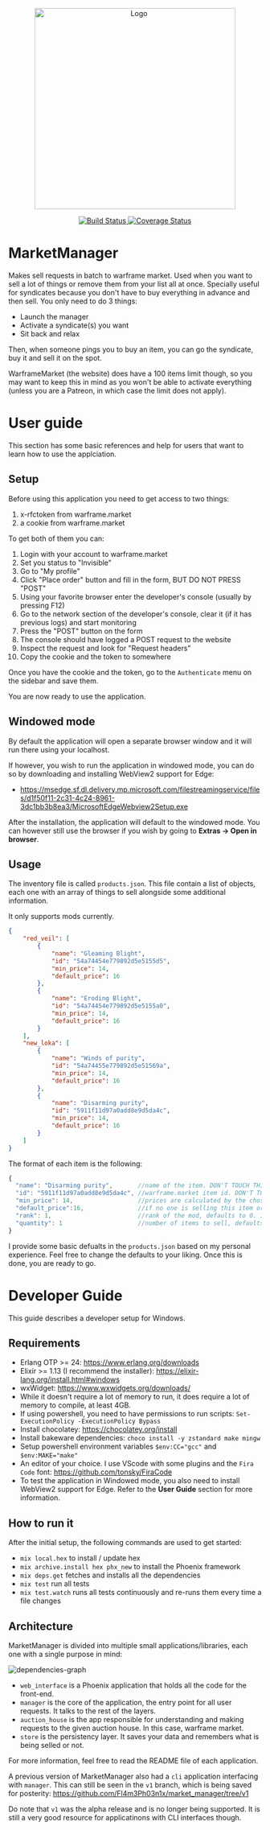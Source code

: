 <p align="center">
    <a href="https://fl4m3ph03n1x.github.io/market_manager/">
        <img src="images/logo.png" alt="Logo" width="400"/>
    </a>
</p>

<p align="center">
    <a href="https://github.com/Fl4m3Ph03n1x/market_manager/workflows/build/badge.svg?branch=master">
        <img src="https://github.com/Fl4m3Ph03n1x/market_manager/workflows/build/badge.svg?branch=master" alt="Build Status"/>
    </a>
    <a href="https://coveralls.io/github/Fl4m3Ph03n1x/market_manager?branch=master">
        <img src="https://coveralls.io/repos/github/Fl4m3Ph03n1x/market_manager/badge.svg?branch=master" alt="Coverage Status"/>
    </a>
</p>

# MarketManager

Makes sell requests in batch to warframe market.
Used when you want to sell a lot of things or remove them from your list all at
once. Specially useful for syndicates because you don't have to buy everything
in advance and then sell. You only need to do 3 things:

- Launch the manager
- Activate a syndicate(s) you want
- Sit back and relax

Then, when someone pings you to buy an item, you can go the syndicate, buy it and sell it on the spot.

WarframeMarket (the website) does have a 100 items limit though, so you may want to keep this in mind as you won't be able to activate everything (unless you are a Patreon, in which case the limit does not apply).

# User guide

This section has some basic references and help for users that want to learn how to use the applciation.

## Setup

Before using this application you need to get access to two things:

1. x-rfctoken from warframe.market
2. a cookie from warframe.market

To get both of them you can:

1. Login with your account to warframe.market
2. Set you status to "Invisible"
3. Go to "My profile"
4. Click "Place order" button and fill in the form, BUT DO NOT PRESS "POST"
5. Using your favorite browser enter the developer's console (usually by pressing F12)
6. Go to the network section of the developer's console, clear it (if it has previous logs) and start monitoring
7. Press the "POST" button on the form
8. The console should have logged a POST request to the website
9. Inspect the request and look for "Request headers"
10. Copy the cookie and the token to somewhere

Once you have the cookie and the token, go to the `Authenticate` menu on the sidebar and save them.

You are now ready to use the application.

## Windowed mode

By default the application will open a separate browser window and it will run there using your localhost.

If however, you wish to run the application in windowed mode, you can do so by downloading and installing WebView2 support for Edge:

- <https://msedge.sf.dl.delivery.mp.microsoft.com/filestreamingservice/files/d1f50f11-2c31-4c24-8961-3dc1bb3b8ea3/MicrosoftEdgeWebview2Setup.exe>

After the installation, the application will default to the windowed mode. You can however still use the browser if you wish by going to **Extras -> Open in browser**.

## Usage

The inventory file is called `products.json`. This file contain a list of objects, each one with an array of things to sell alongside some additional information.

It only supports mods currently.

```json
{
    "red_veil": [
        {
            "name": "Gleaming Blight",
            "id": "54a74454e779892d5e5155d5",
            "min_price": 14,
            "default_price": 16
        },
        {
            "name": "Eroding Blight",
            "id": "54a74454e779892d5e5155a0",
            "min_price": 14,
            "default_price": 16
        }
    ],
    "new_loka": [
        {
            "name": "Winds of purity",
            "id": "54a74455e779892d5e51569a",
            "min_price": 14,
            "default_price": 16
        },
        {
            "name": "Disarming purity",
            "id": "5911f11d97a0add8e9d5da4c",
            "min_price": 14,
            "default_price": 16
        }
    ]
}
```

The format of each item is the following:

```javascript
{
  "name": "Disarming purity",       //name of the item. DON'T TOUCH THIS.
  "id": "5911f11d97a0add8e9d5da4c", //warframe.market item id. DON'T TOUCH THIS.
  "min_price": 14,                  //prices are calculated by the chosen strategy. This will overried the startegie's price if the calculated price is inferior. A safety net, this is the minimum price you will sell this item for. 
  "default_price":16,               //if no one is selling this item or if the strategy was unable to calculte a price for the item, this is the value you will sell it for.
  "rank": 1,                        //rank of the mod, defaults to 0. If the mod has no rank use "n/a" instead
  "quantity": 1                     //number of items to sell, defaults to 1
}
```

I provide some basic defualts in the `products.json` based on my personal experience. Feel free to change the defaults to your liking. Once this is done, you are ready to go.

# Developer Guide

This guide describes a developer setup for Windows.

## Requirements

- Erlang OTP >= 24: <https://www.erlang.org/downloads>
- Elixir >= 1.13 (I recommend the installer): <https://elixir-lang.org/install.html#windows>
- wxWidget: <https://www.wxwidgets.org/downloads/>
- While it doesn't require a lot of memory to run, it does require a lot of memory to compile, at least 4GB.
- If using powershell, you need to have permissions to run scripts: `Set-ExecutionPolicy -ExecutionPolicy Bypass`
- Install chocolatey: <https://chocolatey.org/install>
- Install bakeware dependencies: `choco install -y zstandard make mingw`
- Setup powershell environment variables `$env:CC="gcc"` and `$env:MAKE="make"`
- An editor of your choice. I use VScode with some plugins and the `Fira Code` font: <https://github.com/tonsky/FiraCode>
- To test the application in Windowed mode, you also need to install WebView2 support for Edge. Refer to the **User Guide** section for more information.

## How to run it

After the initial setup, the following commands are used to get started:

- `mix local.hex` to install / update hex
- `mix archive.install hex phx_new` to install the Phoenix framework
- `mix deps.get` fetches and installs all the dependencies
- `mix test` run all tests
- `mix test.watch` runs all tests continuously and re-runs them every time a file changes

## Architecture

MarketManager is divided into multiple small applications/libraries, each one with a single purpose in mind:

![dependencies-graph](./deps_graph.svg)

- `web_interface` is a Phoenix application that holds all the code for the front-end.
- `manager` is the core of the application, the entry point for all user requests. It talks to the rest of the layers.
- `auction_house` is the app responsible for understanding and making requests to the given auction house. In this case, warframe market.
- `store` is the persistency layer. It saves your data and remembers what is being selled or not.

For more information, feel free to read the README file of each application.

A previous version of MarketManager also had a `cli` application interfacing with `manager`. This can still be seen in the `v1` branch, which is being saved for posterity: <https://github.com/Fl4m3Ph03n1x/market_manager/tree/v1>

Do note that `v1` was the alpha release and is no longer being supported. It is still a very good resource for applicatinons with CLI interfaces though.
